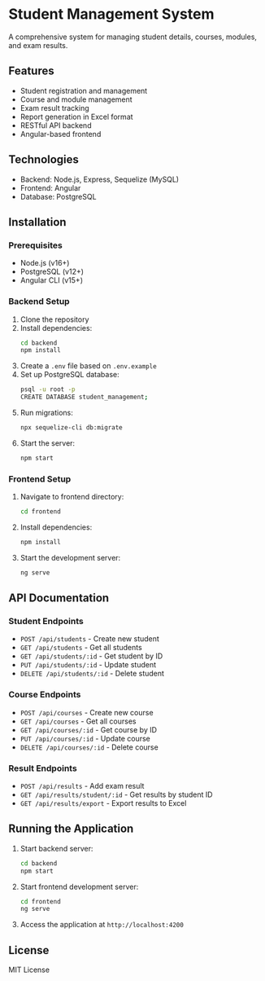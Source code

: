 # Student Management System

A comprehensive system for managing student details, courses, modules, and exam results.

## Features
- Student registration and management
- Course and module management
- Exam result tracking
- Report generation in Excel format
- RESTful API backend
- Angular-based frontend

## Technologies
- Backend: Node.js, Express, Sequelize (MySQL)
- Frontend: Angular
- Database: PostgreSQL

## Installation

### Prerequisites
- Node.js (v16+)
- PostgreSQL (v12+)
- Angular CLI (v15+)

### Backend Setup
1. Clone the repository
2. Install dependencies:
   ```bash
   cd backend
   npm install
   ```
3. Create a `.env` file based on `.env.example`
4. Set up PostgreSQL database:
   ```bash
   psql -u root -p
   CREATE DATABASE student_management;
   ```
5. Run migrations:
   ```bash
   npx sequelize-cli db:migrate
   ```
6. Start the server:
   ```bash
   npm start
   ```

### Frontend Setup
1. Navigate to frontend directory:
   ```bash
   cd frontend
   ```
2. Install dependencies:
   ```bash
   npm install
   ```
3. Start the development server:
   ```bash
   ng serve
   ```

## API Documentation

### Student Endpoints
- `POST /api/students` - Create new student
- `GET /api/students` - Get all students
- `GET /api/students/:id` - Get student by ID
- `PUT /api/students/:id` - Update student
- `DELETE /api/students/:id` - Delete student

### Course Endpoints
- `POST /api/courses` - Create new course
- `GET /api/courses` - Get all courses
- `GET /api/courses/:id` - Get course by ID
- `PUT /api/courses/:id` - Update course
- `DELETE /api/courses/:id` - Delete course

### Result Endpoints
- `POST /api/results` - Add exam result
- `GET /api/results/student/:id` - Get results by student ID
- `GET /api/results/export` - Export results to Excel

## Running the Application
1. Start backend server:
   ```bash
   cd backend
   npm start
   ```
2. Start frontend development server:
   ```bash
   cd frontend
   ng serve
   ```
3. Access the application at `http://localhost:4200`

## License
MIT License
